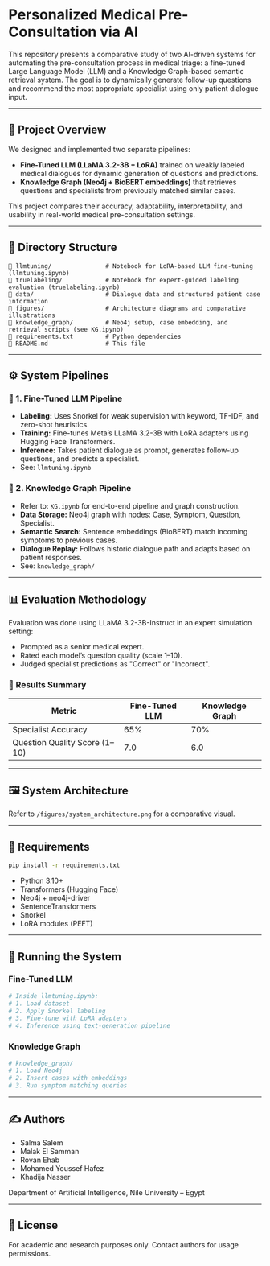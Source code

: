 
# Personalized Medical Pre-Consultation via AI

This repository presents a comparative study of two AI-driven systems for automating the pre-consultation process in medical triage: a fine-tuned Large Language Model (LLM) and a Knowledge Graph-based semantic retrieval system. The goal is to dynamically generate follow-up questions and recommend the most appropriate specialist using only patient dialogue input.

---

## 🧠 Project Overview

We designed and implemented two separate pipelines:

- **Fine-Tuned LLM (LLaMA 3.2-3B + LoRA)** trained on weakly labeled medical dialogues for dynamic generation of questions and predictions.
- **Knowledge Graph (Neo4j + BioBERT embeddings)** that retrieves questions and specialists from previously matched similar cases.

This project compares their accuracy, adaptability, interpretability, and usability in real-world medical pre-consultation settings.

---

## 📁 Directory Structure

```
📁 llmtuning/               # Notebook for LoRA-based LLM fine-tuning (llmtuning.ipynb)
📁 truelabeling/            # Notebook for expert-guided labeling evaluation (truelabeling.ipynb)
📁 data/                    # Dialogue data and structured patient case information
📁 figures/                 # Architecture diagrams and comparative illustrations
📁 knowledge_graph/         # Neo4j setup, case embedding, and retrieval scripts (see KG.ipynb)
📄 requirements.txt         # Python dependencies
📄 README.md                # This file
```

---

## ⚙️ System Pipelines

### 🔷 1. Fine-Tuned LLM Pipeline
- **Labeling:** Uses Snorkel for weak supervision with keyword, TF-IDF, and zero-shot heuristics.
- **Training:** Fine-tunes Meta’s LLaMA 3.2-3B with LoRA adapters using Hugging Face Transformers.
- **Inference:** Takes patient dialogue as prompt, generates follow-up questions, and predicts a specialist.
- See: `llmtuning.ipynb`

### 🔶 2. Knowledge Graph Pipeline
- Refer to: `KG.ipynb` for end-to-end pipeline and graph construction.
- **Data Storage:** Neo4j graph with nodes: Case, Symptom, Question, Specialist.
- **Semantic Search:** Sentence embeddings (BioBERT) match incoming symptoms to previous cases.
- **Dialogue Replay:** Follows historic dialogue path and adapts based on patient responses.
- See: `knowledge_graph/`

---

## 📊 Evaluation Methodology

Evaluation was done using LLaMA 3.2-3B-Instruct in an expert simulation setting:
- Prompted as a senior medical expert.
- Rated each model’s question quality (scale 1–10).
- Judged specialist predictions as "Correct" or "Incorrect".

### 🧪 Results Summary

| Metric                             | Fine-Tuned LLM | Knowledge Graph |
|------------------------------------|----------------|-----------------|
| Specialist Accuracy                | 65%            | 70%             |
| Question Quality Score (1–10)      | 7.0            | 6.0             |

---

## 🖼️ System Architecture

Refer to `/figures/system_architecture.png` for a comparative visual.

---

## 🧪 Requirements

```bash
pip install -r requirements.txt
```

- Python 3.10+
- Transformers (Hugging Face)
- Neo4j + neo4j-driver
- SentenceTransformers
- Snorkel
- LoRA modules (PEFT)

---

## 🚀 Running the System

### Fine-Tuned LLM
```bash
# Inside llmtuning.ipynb:
# 1. Load dataset
# 2. Apply Snorkel labeling
# 3. Fine-tune with LoRA adapters
# 4. Inference using text-generation pipeline
```

### Knowledge Graph
```bash
# knowledge_graph/
# 1. Load Neo4j
# 2. Insert cases with embeddings
# 3. Run symptom matching queries
```

---

## ✍️ Authors

- Salma Salem  
- Malak El Samman  
- Rovan Ehab  
- Mohamed Youssef Hafez  
- Khadija Nasser

Department of Artificial Intelligence, Nile University – Egypt

---

## 📜 License

For academic and research purposes only. Contact authors for usage permissions.
